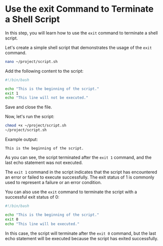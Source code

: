 # Use the exit Command to Terminate a Shell Script

In this step, you will learn how to use the `exit` command to terminate a shell script.

Let's create a simple shell script that demonstrates the usage of the `exit` command.

```bash
nano ~/project/script.sh
```

Add the following content to the script:

```bash
#!/bin/bash

echo "This is the beginning of the script."
exit 1
echo "This line will not be executed."
```

Save and close the file.

Now, let's run the script:

```bash
chmod +x ~/project/script.sh
~/project/script.sh
```

Example output:

```
This is the beginning of the script.
```

As you can see, the script terminated after the `exit 1` command, and the last echo statement was not executed.

The `exit 1` command in the script indicates that the script has encountered an error or failed to execute successfully. The exit status of 1 is commonly used to represent a failure or an error condition.

You can also use the `exit` command to terminate the script with a successful exit status of 0:

```bash
#!/bin/bash

echo "This is the beginning of the script."
exit 0
echo "This line will be executed."
```

In this case, the script will terminate after the `exit 0` command, but the last echo statement will be executed because the script has exited successfully.
